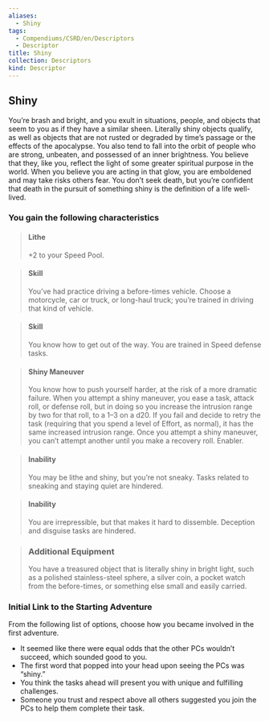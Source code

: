 ```yaml
---
aliases:
  - Shiny
tags:
  - Compendiums/CSRD/en/Descriptors
  - Descriptor
title: Shiny
collection: Descriptors
kind: Descriptor
---
```

## Shiny  
You’re brash and bright, and you exult in situations, people, and objects that seem to  you as if they have a similar sheen. Literally shiny objects qualify, as well as objects that are not rusted or degraded by time’s passage or the effects of the apocalypse. You also tend to fall into the orbit of people who are strong, unbeaten, and possessed of an inner brightness. You believe that they, like you, reflect the light of some greater spiritual purpose in the world. When you believe you are acting in that glow, you are emboldened and may take risks others fear. You don’t seek death, but you’re confident that death in the pursuit of something shiny is the definition of a life well-lived.
### You gain the following characteristics  
> #### Lithe
> +2 to your Speed Pool.  

> #### Skill
> You’ve had practice driving a before-times vehicle. Choose a motorcycle, car or truck, or long-haul truck; you’re trained in driving that kind of vehicle.  

> #### Skill
> You know how to get out of the way. You are trained in Speed defense tasks. 

> #### Shiny Maneuver
> You know how to push yourself harder, at the risk of a more dramatic failure. When you attempt a shiny maneuver, you ease a task, attack roll, or defense roll, but in doing so you increase the intrusion range by two for that roll, to a 1–3 on a d20. If you fail and decide to retry the task (requiring that you spend a level of Effort, as normal), it has the same increased intrusion range. Once you attempt a shiny maneuver, you can’t attempt another until you make a recovery roll. Enabler.

> #### Inability
> You may be lithe and shiny, but you’re not sneaky. Tasks related to sneaking and staying quiet are hindered.

> #### Inability
> You are irrepressible, but that makes it hard to dissemble. Deception and disguise tasks are hindered.

>### Additional Equipment  
>You have a treasured object that is literally shiny in bright light, such as a polished stainless-steel sphere, a silver coin, a pocket watch from the before-times, or something else small and easily carried.

>
### Initial Link to the Starting Adventure  
From the following list of options, choose how you became involved in the first adventure.  
- It seemed like there were equal odds that the other PCs wouldn’t succeed, which sounded good to you. 
- The first word that popped into your head upon seeing the PCs was “shiny.” 
- You think the tasks ahead will present you with unique and fulfilling challenges.  
- Someone you trust and respect above all others suggested you join the PCs to help them complete their task.
  
